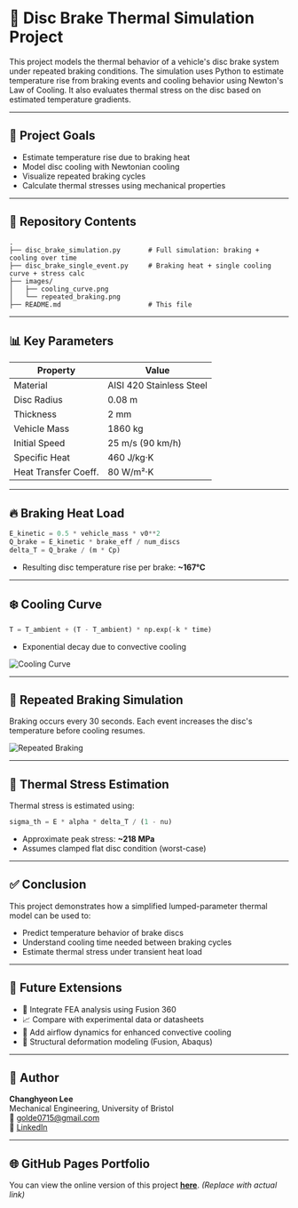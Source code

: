 # 🚗 Disc Brake Thermal Simulation Project

This project models the thermal behavior of a vehicle's disc brake system under repeated braking conditions. The simulation uses Python to estimate temperature rise from braking events and cooling behavior using Newton's Law of Cooling. It also evaluates thermal stress on the disc based on estimated temperature gradients.

---

## 📌 Project Goals

- Estimate temperature rise due to braking heat
- Model disc cooling with Newtonian cooling
- Visualize repeated braking cycles
- Calculate thermal stresses using mechanical properties

---

## 📂 Repository Contents

```
.
├── disc_brake_simulation.py       # Full simulation: braking + cooling over time
├── disc_brake_single_event.py     # Braking heat + single cooling curve + stress calc
├── images/
│   ├── cooling_curve.png
│   └── repeated_braking.png
├── README.md                      # This file
```

---

## 📊 Key Parameters

| Property | Value |
|----------|-------|
| Material | AISI 420 Stainless Steel |
| Disc Radius | 0.08 m |
| Thickness | 2 mm |
| Vehicle Mass | 1860 kg |
| Initial Speed | 25 m/s (90 km/h) |
| Specific Heat | 460 J/kg·K |
| Heat Transfer Coeff. | 80 W/m²·K |

---

## 🔥 Braking Heat Load

```python
E_kinetic = 0.5 * vehicle_mass * v0**2
Q_brake = E_kinetic * brake_eff / num_discs
delta_T = Q_brake / (m * Cp)
```

- Resulting disc temperature rise per brake: **~167°C**

---

## ❄️ Cooling Curve

```python
T = T_ambient + (T - T_ambient) * np.exp(-k * time)
```

- Exponential decay due to convective cooling

![Cooling Curve]([Images/Brake_Disc_Cooling_graph.png](https://github.com/goldedan7/CAD-Projects/blob/main/Images/Brake%20Disc%20cooling%20graph.png))


---

## 🔁 Repeated Braking Simulation

Braking occurs every 30 seconds. Each event increases the disc's temperature before cooling resumes.

![Repeated Braking]([Images/Brake_Disc_Temperature_Under_Repeated_Braking_Graph.png](https://github.com/goldedan7/CAD-Projects/blob/main/Images/Brake%20Disc%20Temperature%20Under%20Repeated%20Braking%20Graph.png))

---

## 🧠 Thermal Stress Estimation

Thermal stress is estimated using:

```python
sigma_th = E * alpha * delta_T / (1 - nu)
```

- Approximate peak stress: **~218 MPa**
- Assumes clamped flat disc condition (worst-case)

---

## ✅ Conclusion

This project demonstrates how a simplified lumped-parameter thermal model can be used to:

- Predict temperature behavior of brake discs
- Understand cooling time needed between braking cycles
- Estimate thermal stress under transient heat load

---

## 📘 Future Extensions

- 🔄 Integrate FEA analysis using Fusion 360
- 📈 Compare with experimental data or datasheets
- 💨 Add airflow dynamics for enhanced convective cooling
- 🧱 Structural deformation modeling (Fusion, Abaqus)

---

## 🔗 Author

**Changhyeon Lee**  
Mechanical Engineering, University of Bristol  
📧 golde0715@gmail.com  
🔗 [LinkedIn](https://linkedin.com/in/changhyeon-lee-329685232)

---

## 🌐 GitHub Pages Portfolio
You can view the online version of this project [**here**](https://yourusername.github.io/disc-brake-simulation). *(Replace with actual link)*
